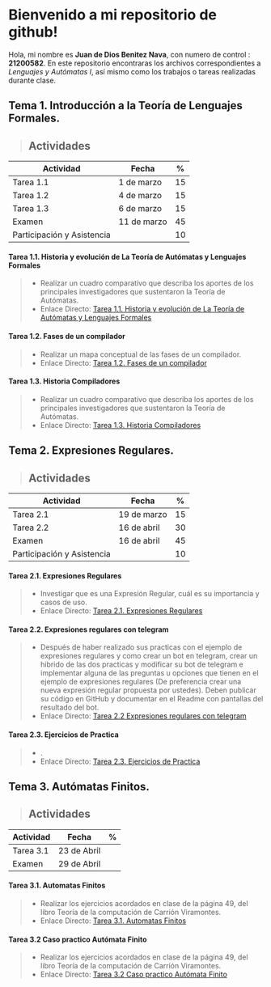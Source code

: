 # Bienvenido a mi repositorio de github!

Hola, mi nombre es **Juan de Dios Benitez Nava**, con numero de control : **21200582**. En este repositorio encontraras los archivos correspondientes a *Lenguajes y Autómatas I*, así mismo como los trabajos o tareas realizadas durante clase.

## Tema 1. Introducción a la Teoría de Lenguajes Formales.
> ## Actividades
| Actividad |  Fecha |  %	 | 
|--|--|--|
| Tarea 1.1|  1 de marzo	|  15 | 
|Tarea 1.2|4 de marzo	|15|
|Tarea 1.3|6 de marzo	|15|
|Examen|11 de marzo	|45|
|Participación y Asistencia|	|10|

#### Tarea 1.1. Historia y evolución de La Teoría de Autómatas y Lenguajes Formales 
> -   Realizar un cuadro comparativo que describa los aportes de los principales investigadores que sustentaron la Teoría de Autómatas.
> - Enlace Directo: [Tarea 1.1. Historia y evolución de La Teoría de Autómatas y Lenguajes Formales](https://github.com/Tesla9750/Lenguajes_y_Automatas_1/blob/57f3ced4a4951987b699f36ef52155b62b28342d/Tarea_1_1_Historia_y_evolucion.md)

#### Tarea 1.2. Fases de un compilador
> - Realizar un mapa conceptual de las fases de un compilador.
> - Enlace Directo: [Tarea 1.2. Fases de un compilador](https://github.com/Tesla9750/Lenguajes_y_Automatas_1/blob/dcb28cc4e77e45b3af18663ce58122ae672e11ee/Tarea_1_2_Fases_de_un_compilador.pdf)

#### Tarea 1.3. Historia Compiladores
> - Realizar un cuadro comparativo que describa los aportes de los principales investigadores que sustentaron la Teoría de Autómatas.
> - Enlace Directo: [Tarea 1.3. Historia Compiladores](https://github.com/Tesla9750/Lenguajes_y_Automatas_1/blob/8fd56122636f428638c65357057e740532df6e1a/Tema%201/Tarea%201_3%20%20Historia%20Compiladores.pdf)
## Tema 2. Expresiones Regulares.
> ## Actividades
| Actividad                                                             | Fecha       | %  |
| --------------------------------------------------------------------- | ----------- | -- |
| Tarea 2.1 | 19 de marzo | 15 |
| Tarea 2.2| 16 de abril | 30 |
| Examen | 16 de abril | 45 |
| Participación y Asistencia |  | 10 |

#### Tarea 2.1. Expresiones Regulares  
> - Investigar que es una Expresión Regular, cuál es su importancia y casos de uso.
> - Enlace Directo: [Tarea 2.1. Expresiones Regulares](https://github.com/Tesla9750/Lenguajes_y_Automatas_1/blob/149a22bc7480268e89bd6cdc1711c40baaa8e425/Tema%202/Tarea_2_1_Expresiones_Regulares.md)


#### Tarea 2.2.  Expresiones regulares con telegram
> - Después de haber realizado sus practicas con el ejemplo de expresiones regulares y como crear un bot en telegram, crear un hibrido de las dos practicas y modificar su bot de telegram e implementar alguna de las preguntas u opciones que tienen en el ejemplo de expresiones regulares (De preferencia crear una nueva expresión regular propuesta por ustedes).  Deben publicar su código en GitHub y documentar en el Readme con pantallas del resultado del bot.
> - Enlace Directo: [Tarea 2.2 Expresiones regulares con telegram](https://github.com/Tesla9750/Lenguajes_y_Automatas_1/tree/149a22bc7480268e89bd6cdc1711c40baaa8e425/Tema%202/Tarea%202_2%20Expresiones%20Regulares%20Con%20Telegram)

#### Tarea 2.3.  Ejercicios de Practica
> - .
> - Enlace Directo: [Tarea 2.3.  Ejercicios de Practica](https://github.com/Tesla9750/Lenguajes_y_Automatas_1/blob/149a22bc7480268e89bd6cdc1711c40baaa8e425/Tema%202/Tarea_2_3_Ejercicos_expresiones_regulares.md)

## Tema 3. Autómatas Finitos.
> ## Actividades

| Actividad | Fecha       | % |
| --------- | ----------- | - |
| Tarea 3.1| 23 de Abril |   |
| Examen    | 29 de Abril |   |

#### Tarea 3.1. Automatas Finitos
> - Realizar los ejercicios acordados en clase de la página 49, del libro Teoría de la computación de Carrión Viramontes.
> - Enlace Directo: [Tarea 3.1. Automatas Finitos](https://github.com/Tesla9750/Lenguajes_y_Automatas_1/blob/149a22bc7480268e89bd6cdc1711c40baaa8e425/Tema%203/Tarea_3_2_Automatas_finitos.md)

#### Tarea 3.2 Caso practico Autómata Finito
> - Realizar los ejercicios acordados en clase de la página 49, del libro Teoría de la computación de Carrión Viramontes.
> - Enlace Directo: [Tarea 3.2 Caso practico Autómata Finito ](https://github.com/Tesla9750/Lenguajes_y_Automatas_1/blob/149a22bc7480268e89bd6cdc1711c40baaa8e425/Tema%203/Tarea_3_2_Caso_practico_Automata_Finito.md)


